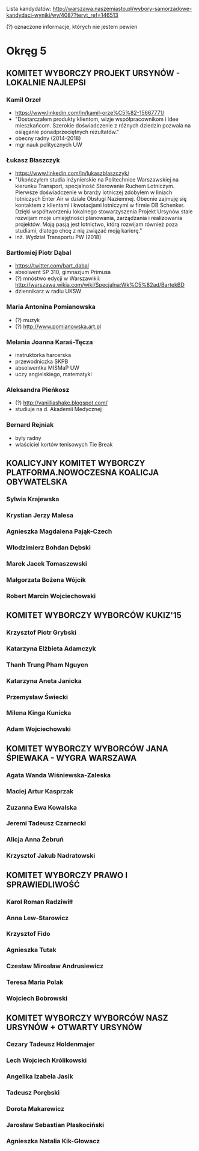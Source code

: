 Lista kandydatów: http://warszawa.naszemiasto.pl/wybory-samorzadowe-kandydaci-wyniki/wy/4087?teryt_ref=146513

(?) oznaczone informacje, których nie jestem pewien

# Okręg 5

## KOMITET WYBORCZY PROJEKT URSYNÓW - LOKALNIE NAJLEPSI
### Kamil Orzeł

- https://www.linkedin.com/in/kamil-orze%C5%82-15667771/
- "Dostarczałem produkty klientom, wizje współpracownikom i idee mieszkańcom. Szerokie doświadczenie z różnych dziedzin pozwala na osiąganie ponadprzeciętnych
  rezultatów."
- obecny radny (2014-2018)
- mgr nauk politycznych UW

### Łukasz Błaszczyk

- https://www.linkedin.com/in/lukaszblaszczyk/
- "Ukończyłem studia inżynierskie na Politechnice Warszawskiej na kierunku Transport, specjalność Sterowanie Ruchem Lotniczym. Pierwsze doświadczenie w branży lotniczej zdobyłem w liniach lotniczych Enter Air w dziale Obsługi Naziemnej. Obecnie zajmuję się kontaktem z klientami i kwotacjami lotniczymi w firmie DB Schenker. 
Dzięki współtworzeniu lokalnego stowarzyszenia Projekt Ursynów stale rozwijam moje umiejętności planowania, zarządzania i realizowania projektów.
Moją pasją jest lotnictwo, którą rozwijam również poza studiami, dlatego chcę z nią związać moją
karierę."
- inż. Wydział Transportu PW (2018)

### Bartłomiej Piotr Dąbal

- https://twitter.com/bart_dabal
- absolwent SP 310, gimnazjum Primusa
- (?) mnóstwo edycji w Warszawikii: http://warszawa.wikia.com/wiki/Specjalna:Wk%C5%82ad/BartekBD
- dziennikarz w radiu UKSW

### Maria Antonina Pomianowska

- (?) muzyk
- (?) http://www.pomianowska.art.pl

### Melania Joanna Karaś-Tęcza

- instruktorka harcerska
- przewodniczka SKPB
- absolwentka MISMaP UW
- uczy angielskiego, matematyki

### Aleksandra Pieńkosz

- (?) http://vanilliashake.blogspot.com/
- studiuje na d. Akademii Medycznej

### Bernard Rejniak

- były radny
- właściciel kortów tenisowych Tie Break

## KOALICYJNY KOMITET WYBORCZY PLATFORMA.NOWOCZESNA KOALICJA OBYWATELSKA
### Sylwia Krajewska
### Krystian Jerzy Malesa
### Agnieszka Magdalena Pająk-Czech
### Włodzimierz Bohdan Dębski
### Marek Jacek Tomaszewski
### Małgorzata Bożena Wójcik
### Robert Marcin Wojciechowski

## KOMITET WYBORCZY WYBORCÓW KUKIZ'15
###  Krzysztof Piotr Grybski
### Katarzyna Elżbieta Adamczyk
### Thanh Trung Pham Nguyen
### Katarzyna Aneta Janicka
### Przemysław Świecki
### Milena Kinga Kunicka
### Adam Wojciechowski

## KOMITET WYBORCZY WYBORCÓW JANA ŚPIEWAKA - WYGRA WARSZAWA
### Agata Wanda Wiśniewska-Zaleska
### Maciej Artur Kasprzak
### Zuzanna Ewa Kowalska
### Jeremi Tadeusz Czarnecki
### Alicja Anna Żebruń
### Krzysztof Jakub Nadratowski

## KOMITET WYBORCZY PRAWO I SPRAWIEDLIWOŚĆ
### Karol Roman Radziwiłł
### Anna Lew-Starowicz
### Krzysztof Fido
### Agnieszka Tutak
### Czesław Mirosław Andrusiewicz
### Teresa Maria Polak
### Wojciech Bobrowski

## KOMITET WYBORCZY WYBORCÓW NASZ URSYNÓW + OTWARTY URSYNÓW
### Cezary Tadeusz Holdenmajer
### Lech Wojciech Królikowski
### Angelika Izabela Jasik
### Tadeusz Porębski
### Dorota Makarewicz
### Jarosław Sebastian Płaskociński
### Agnieszka Natalia Kik-Głowacz

